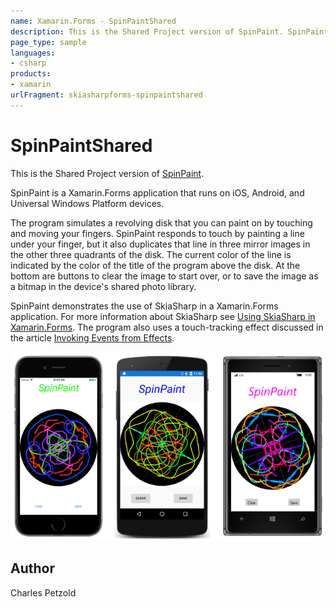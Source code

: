 ```yaml
---
name: Xamarin.Forms - SpinPaintShared
description: This is the Shared Project version of SpinPaint. SpinPaint is a Xamarin.Forms application that runs on iOS, Android, and Universal Windows Platform...
page_type: sample
languages:
- csharp
products:
- xamarin
urlFragment: skiasharpforms-spinpaintshared
---
```

# SpinPaintShared

This is the Shared Project version of [SpinPaint](https://developer.xamarin.com/samples/xamarin-forms/SkiaSharpForms/SpinPaint/).

SpinPaint is a Xamarin.Forms application that runs on iOS, Android, and Universal Windows Platform devices.

The program simulates a revolving disk that you can paint on by touching and moving your fingers.
SpinPaint responds to touch by painting a line under your finger, but it also duplicates that line in three mirror images in the other three quadrants of the disk.
The current color of the line is indicated by the color of the title of the program above the disk. At the bottom are buttons to clear the image to start over, or to save the image as a bitmap in the device's shared photo library.

SpinPaint demonstrates the use of SkiaSharp in a Xamarin.Forms application. For more information about SkiaSharp see [Using SkiaSharp in Xamarin.Forms](/guides/xamarin-forms/advanced/skiasharp/). The program also uses a touch-tracking effect discussed in the article [Invoking Events from Effects](/guides/xamarin-forms/application-fundamentals/effects/touch-tracking/).

![SpinPaintShared application screenshot](Screenshots/Image0.png "SpinPaintShared application screenshot")

## Author
Charles Petzold